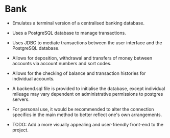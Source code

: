 # Bank
 
- Emulates a terminal version of a centralised banking database.
- Uses a PostgreSQL database to manage transactions.
- Uses JDBC to mediate transactions between the user interface and the PostgreSQL database.
- Allows for deposition, withdrawal and transfers of money between accounts via account numbers and sort codes.
- Allows for the checking of balance and transaction histories for individual accounts.
- A backend.sql file is provided to initialise the database, except individual mileage may vary dependent on administrative permissions to postgres servers.
- For personal use, it would be recommended to alter the connection specifics in the main method to better reflect one's own arrangements.

- TODO: Add a more visually appealing and user-friendly front-end to the project.
